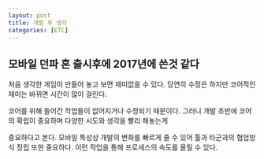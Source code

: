 ```yaml
---
layout: post
title: 개발 후 생각
categories: [ETC]
---
```


## 모바일 던파 혼 출시후에 2017년에 쓴것 같다

처음 생각한 게임이 만들어 놓고 보면 재미없을 수 있다. 당연히 수정은 하지만 코어적인 재미는 바뀌면 시간이 많이 걸린다.

코어를 위해 들어간 작업들이 없어지거나 수정되기 때문이다. 그러니 개발 초반에 코어의 확립이 중요하며 다양한 시도와 생각을 빨리 해놓는게

중요하다고 본다. 모바일 특성상 개발의 변화를 빠르게 줄 수 있어 툴과 타군과의 협업방식 정립 또한 중요하다. 이런 작업을 통해 프로세스의 속도를 올릴 수 있다.


